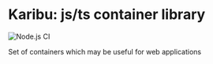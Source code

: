 Karibu: js/ts container library
====================
![Node.js CI](https://github.com/mamont/karibu.ts/workflows/Node.js%20CI/badge.svg)

Set of containers which may be useful for web applications
